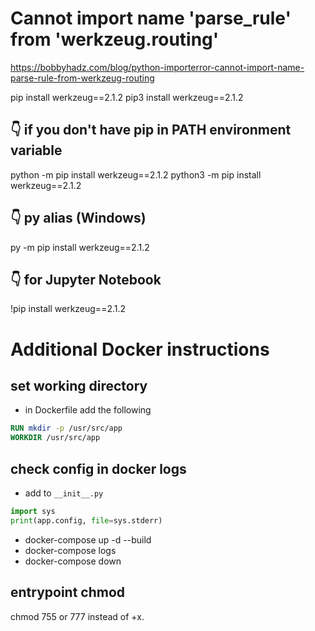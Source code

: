 # Cannot import name 'parse_rule' from 'werkzeug.routing'

https://bobbyhadz.com/blog/python-importerror-cannot-import-name-parse-rule-from-werkzeug-routing


pip install werkzeug==2.1.2
pip3 install werkzeug==2.1.2

## 👇️ if you don't have pip in PATH environment variable
python -m pip install werkzeug==2.1.2
python3 -m pip install werkzeug==2.1.2

## 👇️ py alias (Windows)
py -m pip install werkzeug==2.1.2

## 👇️ for Jupyter Notebook
!pip install werkzeug==2.1.2



# Additional Docker instructions 
## set working directory
- in Dockerfile add the following
```Dockerfile
RUN mkdir -p /usr/src/app
WORKDIR /usr/src/app
```

## check config in docker logs
- add to `__init__.py`
```python
import sys
print(app.config, file=sys.stderr)
```
- docker-compose up -d --build
- docker-compose logs
- docker-compose down

## entrypoint chmod
 chmod 755 or 777 instead of +x.